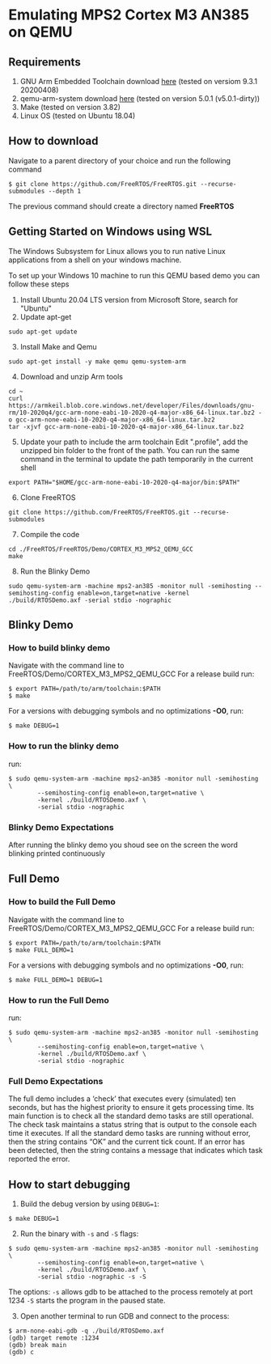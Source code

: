 # Emulating MPS2 Cortex M3 AN385 on QEMU

## Requirements
1. GNU Arm Embedded Toolchain download [here](https://developer.arm.com/tools-and-software/open-source-software/developer-tools/gnu-toolchain/gnu-rm/downloads) (tested on versiom 9.3.1 20200408)
3. qemu-arm-system download [here](https://www.qemu.org/download) (tested on version 5.0.1 (v5.0.1-dirty))
2. Make (tested on version 3.82)
4. Linux OS (tested on Ubuntu 18.04)

## How to download
Navigate to a parent directory of your choice and run the following command
```
$ git clone https://github.com/FreeRTOS/FreeRTOS.git --recurse-submodules --depth 1
```
The previous command should create a directory named **FreeRTOS**

## Getting Started on Windows using WSL
The Windows Subsystem for Linux allows you to run native Linux applications from a shell on your windows machine.

To set up your Windows 10 machine to run this QEMU based demo you can follow these steps
1. Install Ubuntu 20.04 LTS version from Microsoft Store, search for "Ubuntu"
2. Update apt-get
```
sudo apt-get update
```
3. Install Make and Qemu
```
sudo apt-get install -y make qemu qemu-system-arm
```
4. Download and unzip Arm tools
```
cd ~
curl https://armkeil.blob.core.windows.net/developer/Files/downloads/gnu-rm/10-2020q4/gcc-arm-none-eabi-10-2020-q4-major-x86_64-linux.tar.bz2 -o gcc-arm-none-eabi-10-2020-q4-major-x86_64-linux.tar.bz2
tar -xjvf gcc-arm-none-eabi-10-2020-q4-major-x86_64-linux.tar.bz2
```

5. Update your path to include the arm toolchain Edit ".profile", add the unzipped bin folder to the front of the path. You can run the same command in the terminal to update the path temporarily in the current shell
```
export PATH="$HOME/gcc-arm-none-eabi-10-2020-q4-major/bin:$PATH"
```

6. Clone FreeRTOS
```
git clone https://github.com/FreeRTOS/FreeRTOS.git --recurse-submodules
```

7. Compile the code
```
cd ./FreeRTOS/FreeRTOS/Demo/CORTEX_M3_MPS2_QEMU_GCC
make
```
8. Run the Blinky Demo
```
sudo qemu-system-arm -machine mps2-an385 -monitor null -semihosting --semihosting-config enable=on,target=native -kernel ./build/RTOSDemo.axf -serial stdio -nographic
```


## Blinky Demo
### How to build blinky demo
Navigate with the command line to FreeRTOS/Demo/CORTEX\_M3\_MPS2\_QEMU\_GCC
For a release build run:

```
$ export PATH=/path/to/arm/toolchain:$PATH
$ make
```
For a versions with debugging symbols and no optimizations **-O0**, run:
```
$ make DEBUG=1
```

### How to run the blinky demo
run:
```
$ sudo qemu-system-arm -machine mps2-an385 -monitor null -semihosting \
        --semihosting-config enable=on,target=native \
        -kernel ./build/RTOSDemo.axf \
        -serial stdio -nographic
```
### Blinky Demo Expectations
After running the blinky demo you shoud see on the screen the word blinking
printed continuously

## Full Demo
### How to build the Full Demo
Navigate with the command line to FreeRTOS/Demo/CORTEX\_M3\_MPS2\_QEMU\_GCC
For a release build run:

```
$ export PATH=/path/to/arm/toolchain:$PATH
$ make FULL_DEMO=1
```
For a versions with debugging symbols and no optimizations **-O0**, run:
```
$ make FULL_DEMO=1 DEBUG=1
```

### How to run the Full Demo
run:
```
$ sudo qemu-system-arm -machine mps2-an385 -monitor null -semihosting \
        --semihosting-config enable=on,target=native \
        -kernel ./build/RTOSDemo.axf \
        -serial stdio -nographic
```
### Full Demo Expectations
The full demo includes a ‘check’ that executes every (simulated) ten seconds,
but has the highest priority to ensure it gets processing time. Its main
function is to check all the standard demo tasks are still operational. The
check task maintains a status string that is output to the console each time
it executes. If all the standard demo tasks are running without error, then
the string contains “OK” and the current tick count. If an error has been
detected, then the string contains a message that indicates which task
reported the error.


## How to start debugging
1. Build the debug version by using `DEBUG=1`:
```
$ make DEBUG=1
```
2. Run the binary with `-s` and `-S` flags:
```
$ sudo qemu-system-arm -machine mps2-an385 -monitor null -semihosting \
        --semihosting-config enable=on,target=native \
        -kernel ./build/RTOSDemo.axf \
        -serial stdio -nographic -s -S
```
The options:
`-s` allows gdb to be attached to the process remotely at port 1234
`-S` starts the program in the paused state.

3. Open another terminal to run GDB and connect to the process:
```
$ arm-none-eabi-gdb -q ./build/RTOSDemo.axf
(gdb) target remote :1234
(gdb) break main
(gdb) c
```
